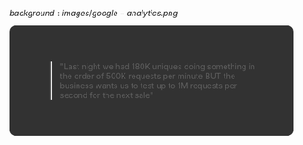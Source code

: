$background:images/google-analytics.png$

<div style="border-radius: 10px;background-color: rgba(0, 0, 0, 0.8); color: #fff; padding: 50px;">

> "Last night we had 180K uniques doing something in the order of 500K requests per minute BUT the business wants us to test up to 1M requests per second for the next sale"
